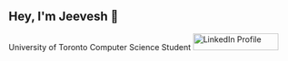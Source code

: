 ## Hey, I'm Jeevesh 👋
University of Toronto Computer Science Student
<a href="https://www.linkedin.com/in/jeevesh0126" target="_blank">
    <img src="https://img.shields.io/badge/LinkedIn-Profile-blue?logo=linkedin&style=flat-square" alt="LinkedIn Profile" style="width: 150px; height: 30px;">
</a>
<!--
**jfishB/jfishB** is a ✨ _special_ ✨ repository because its `README.md` (this file) appears on your GitHub profile.

Here are some ideas to get you started:

- 🔭 I’m currently working on ...
- 🌱 I’m currently learning ...
- 👯 I’m looking to collaborate on ...
- 🤔 I’m looking for help with ...
- 💬 Ask me about ...
- 📫 How to reach me: ...
- 😄 Pronouns: ...
- ⚡ Fun fact: ...
-->
